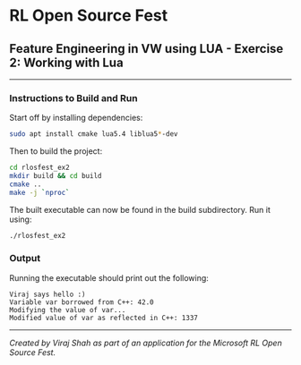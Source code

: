 # RL Open Source Fest
## Feature Engineering in VW using LUA - Exercise 2: Working with Lua

---

### Instructions to Build and Run

Start off by installing dependencies:
```bash
sudo apt install cmake lua5.4 liblua5*-dev
```

Then to build the project:
```bash
cd rlosfest_ex2
mkdir build && cd build
cmake ..
make -j `nproc`
```

The built executable can now be found in the build subdirectory.
Run it using:
```bash
./rlosfest_ex2
```

### Output

Running the executable should print out the following:
```
Viraj says hello :)
Variable var borrowed from C++: 42.0
Modifying the value of var...
Modified value of var as reflected in C++: 1337
```

---

*Created by Viraj Shah as part of an application for the Microsoft RL Open Source Fest.*
